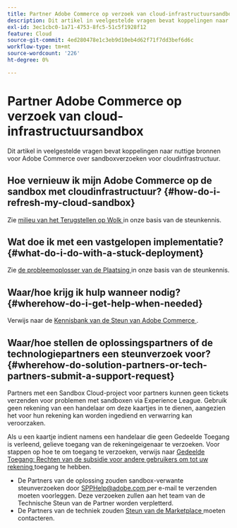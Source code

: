 ```yaml
---
title: Partner Adobe Commerce op verzoek van cloud-infrastructuursandbox
description: Dit artikel in veelgestelde vragen bevat koppelingen naar nuttige bronnen voor Adobe Commerce over sandboxverzoeken voor cloudinfrastructuur.
exl-id: 3ec1cbc0-1a71-4753-8fc5-51c5f1928f12
feature: Cloud
source-git-commit: 4ed280478e1c3eb9d10eb4d62f71f7dd3bef6d6c
workflow-type: tm+mt
source-wordcount: '226'
ht-degree: 0%

---
```


# Partner Adobe Commerce op verzoek van cloud-infrastructuursandbox

Dit artikel in veelgestelde vragen bevat koppelingen naar nuttige bronnen voor Adobe Commerce over sandboxverzoeken voor cloudinfrastructuur.

## Hoe vernieuw ik mijn Adobe Commerce op de sandbox met cloudinfrastructuur? {#how-do-i-refresh-my-cloud-sandbox}

Zie [ milieu van het Terugstellen op Wolk ](/help/how-to/general/reset-environment-on-cloud.md) in onze basis van de steunkennis.

## Wat doe ik met een vastgelopen implementatie? {#what-do-i-do-with-a-stuck-deployment}

Zie [ de probleemoplosser van de Plaatsing ](/help/troubleshooting/deployment/magento-deployment-troubleshooter.md) in onze basis van de steunkennis.

## Waar/hoe krijg ik hulp wanneer nodig? {#wherehow-do-i-get-help-when-needed}

Verwijs naar de [ Kennisbank van de Steun van Adobe Commerce ](https://support.magento.com/hc/en-us).

## Waar/hoe stellen de oplossingspartners of de technologiepartners een steunverzoek voor? {#wherehow-do-solution-partners-or-tech-partners-submit-a-support-request}

Partners met een Sandbox Cloud-project voor partners kunnen geen tickets verzenden voor problemen met sandboxen via Experience League. Gebruik geen rekening van een handelaar om deze kaartjes in te dienen, aangezien het voor hun rekening kan worden ingediend en verwarring kan veroorzaken.

Als u een kaartje indient namens een handelaar die geen Gedeelde Toegang is verleend, gelieve toegang van de rekeningeigenaar te verzoeken. Voor stappen op hoe te om toegang te verzoeken, verwijs naar [ Gedeelde Toegang: Rechten van de subsidie voor andere gebruikers om tot uw rekening ](https://experienceleague.adobe.com/nl/docs/commerce-knowledge-base/kb/help-center-guide/magento-help-center-user-guide#shared-access) toegang te hebben.

* De Partners van de oplossing zouden sandbox-verwante steunverzoeken door [ SPPHelp@adobe.com ](mailto:SPPHelp@adobe.com) per e-mail te verzenden moeten voorleggen. Deze verzoeken zullen aan het team van de Technische Steun van de Partner worden verpletterd.
* De Partners van de techniek zouden [ Steun van de Marketplace ](mailto:commercemarketplacesupport@adobe.com) moeten contacteren.



